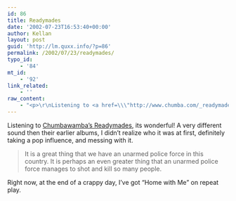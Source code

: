 ```yaml
---
id: 86
title: Readymades
date: '2002-07-23T16:53:40+00:00'
author: Kellan
layout: post
guid: 'http://lm.quxx.info/?p=86'
permalink: /2002/07/23/readymades/
typo_id:
    - '84'
mt_id:
    - '92'
link_related:
    - ''
raw_content:
    - "<p>\r\nListening to <a href=\\\"http://www.chumba.com/_readymades.htm\\\">Chumbawamba\\'s Readymades</a>, its wonderful!  A very different sound then their earlier albums, I didn\\'t realize who it was at first, definitely taking a pop influence, and messing with it.\r\n</p>\r\n<p>\r\n<blockquote>\r\nIt is a great thing that we have an unarmed police force in this country.  It is perhaps an even greater thing that an unarmed police force manages to shot and kill so many people.\r\n</blockquote>\r\n</p>\r\n<p>\r\nRight now, at the end of a crappy day, I\\'ve got \\\"Home with Me\\\" on repeat play.\r\n</p>"
---
```


Listening to [Chumbawamba’s Readymades](http://www.chumba.com/_readymades.htm), its wonderful! A very different sound then their earlier albums, I didn’t realize who it was at first, definitely taking a pop influence, and messing with it.

> It is a great thing that we have an unarmed police force in this country. It is perhaps an even greater thing that an unarmed police force manages to shot and kill so many people.

Right now, at the end of a crappy day, I’ve got “Home with Me” on repeat play.
